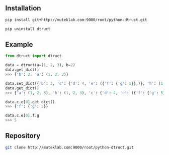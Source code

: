 
## Installation

```bash
pip install git+http://muteklab.com:9000/root/python-dtruct.git
```

```bash
pip uninstall dtruct
```

## Example

```python
from dtruct import dtruct
```

```python
data = dtruct(a=(1, 2, 3), b=2)
data.get_dict()
>>> {'b': 2, 'a': (1, 2, 3)}
```

```python
data.set_dict({'b': 3, 'c': {'d': 4, 'e': ({'f': {'g': 5}},)}, 'h': (1, 2, 3)})
data.get_dict()
>>> {'a': (1, 2, 3), 'h': (1, 2, 3), 'c': {'d': 4, 'e': ({'f': {'g': 5}},)}, 'b': 3}
```

```python
data.c.e[0].get_dict()
>>> {'f': {'g': 5}}
```

```python
data.c.e[0].f.g
>>> 5
```

## Repository

```bash
git clone http://muteklab.com:9000/root/python-dtruct.git
```
